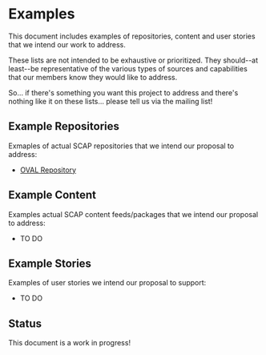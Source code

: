 # Examples

This document includes examples of repositories, content and user stories that we intend 
our work to address.

These lists are not intended to be exhaustive or prioritized. They should--at least--be 
representative of the various types of sources and capabilities that our members know 
they would like to address. 

So... if there's something you want this project to address and there's
nothing like it on these lists... please tell us via the mailing list!


## Example Repositories

Exmaples of actual SCAP repositories that we intend our proposal to address:

- [OVAL Repository](https://oval.cisecurity.org/)


## Example Content

Examples actual SCAP content feeds/packages that we intend our proposal to address:

- TO DO


## Example Stories

Examples of user stories we intend our proposal to support:

- TO DO


## Status

This document is a work in progress!




